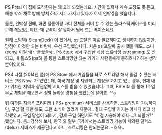 PS Potal 이 집에 도착한지는 꽤 오래 되었는데요. 시간이 없어서 계속 포장도 못 뜯고, 배송 박스 채로 방에 방치 하다 시피 가지고 있다가 어제 언박싱을 했습니다.

물론, 언박싱 전에, 화면 필름이랑 바디 전체를 커버 할 수 있는 플라스틱 케이스를 미리 구해 해놨었는데요. 꽤 규격이 잘 맞아서 맘에 드는 케이스네요.

원래 스팀덱( SteamDeck) 이 있어서, ps 포탈은 따로 필요하다고 생각하지 않았지만, 당첨이 이것만 되는 바람에, 우선 구입했습니다. 처음 ps 포탈이 출시 했을 때도.. 소니 (sony) 이걸 왜 만들었을까.. PS Store 에서 구입한 게임 스트리밍 (streaming) 도 안되고, 내 플스5 (ps5) 을 통한 스트리밍만 되는 기기가 사람들에게 통하려나? 하는 생각뿐이였어요. 

PS4 시절 (2014년 쯤)에 PS Store 에서 게임들을 바로 스트리밍 해서 즐길 수 있는 서비스 (PS Now) 가 있었는데, 미국 계정 및 지원되는 계정을 가지고 있는 경우, 현재 내가 위치한 지역과 상관없이 서비스를 받을 수 있었습니다. 그때, PS Vita 를 통해 1주일 무료 체험을 해보면서 정말 놀라운 경험을 했었는데 말이죠. ^^a  

뭐 여하튼 지금은 프리미엄 ( PS+ premium) 서비스를 사용하면, 스트리밍이 가능하지만, 구입 할 때만 해도, 그런 소식이 없었기 때문에.. 절대 구입할 기기는 아니다 라고 생각했었고, 구입 당첨이 되어서, 강제 구입 하면서도 "이걸 사용해야 하나....? 되팔까?" 했습니다. 음..  검색해 보니, 한국 외 일부 국가에서는 스트리밍 기능이 제외된 딜럭스 (delux) 서비스가 제공된다고 하니, 스트리밍은 안되는군요. - 흐윽..

